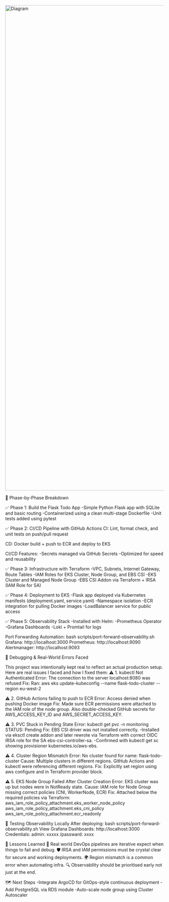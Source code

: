 
<img width="1024" height="1536" alt="Diagram" src="https://github.com/user-attachments/assets/65a97022-4a9b-4c8c-80c2-533a2d74e0e9" />


🧱 Phase-by-Phase Breakdown


✅ Phase 1: Build the Flask Todo App
-Simple Python Flask app with SQLite and basic routing
-Containerized using a clean multi-stage Dockerfile
-Unit tests added using pytest

✅ Phase 2: CI/CD Pipeline with GitHub Actions
CI: Lint, format check, and unit tests on push/pull request

CD: Docker build + push to ECR and deploy to EKS

CI/CD Features:
-Secrets managed via GitHub Secrets
-Optimized for speed and reusability

✅ Phase 3: Infrastructure with Terraform
-VPC, Subnets, Internet Gateway, Route Tables
-IAM Roles for EKS Cluster, Node Group, and EBS CSI
-EKS Cluster and Managed Node Group
-EBS CSI Addon via Terraform + IRSA (IAM Role for SA)

✅ Phase 4: Deployment to EKS
-Flask app deployed via Kubernetes manifests (deployment.yaml, service.yaml)
-Namespace isolation
-ECR integration for pulling Docker images
-LoadBalancer service for public access

✅ Phase 5: Observability Stack
-Installed with Helm:
-Prometheus Operator
-Grafana Dashboards
-Loki + Promtail for logs

Port Forwarding Automation:
bash scripts/port-forward-observability.sh
Grafana: http://localhost:3000
Prometheus: http://localhost:9090
Alertmanager: http://localhost:9093


🐞 Debugging & Real-World Errors Faced
 
 This project was intentionally kept real to reflect an actual production setup. Here are real issues I faced and how I fixed them:
⚠️ 1. kubectl Not Authenticated
Error: The connection to the server localhost:8080 was refused
Fix: Ran: aws eks update-kubeconfig --name flask-todo-cluster --region eu-west-2

⚠️ 2. GitHub Actions failing to push to ECR
Error: Access denied when pushing Docker image
Fix: Made sure ECR permissions were attached to the IAM role of the node group. Also double-checked GitHub secrets for AWS_ACCESS_KEY_ID and AWS_SECRET_ACCESS_KEY.

⚠️ 3. PVC Stuck in Pending State
Error:
kubectl get pvc -n monitoring
STATUS: Pending
Fix:
EBS CSI driver was not installed correctly.
-Installed via eksctl create addon and later rewrote via Terraform with correct OIDC IRSA role for the SA ebs-csi-controller-sa.
-Confirmed with kubectl get sc showing provisioner kubernetes.io/aws-ebs.


⚠️ 4. Cluster Region Mismatch
Error: No cluster found for name: flask-todo-cluster
Cause: Multiple clusters in different regions. GitHub Actions and kubectl were referencing different regions.
Fix: Explicitly set region using aws configure and in Terraform provider block.

⚠️ 5. EKS Node Group Failed After Cluster Creation
Error: EKS cluster was up but nodes were in NotReady state.
Cause: IAM role for Node Group missing correct policies (CNI, WorkerNode, ECR)
Fix: Attached below the required policies via Terraform:
aws_iam_role_policy_attachment.eks_worker_node_policy
aws_iam_role_policy_attachment.eks_cni_policy
aws_iam_role_policy_attachment.ecr_readonly


🧪 Testing Observability Locally
After deploying:
bash scripts/port-forward-observability.sh
View Grafana Dashboards: http://localhost:3000
Credentials: admin: xxxxx /passward: xxxx


🧠 Lessons Learned
🔁 Real world DevOps pipelines are iterative expect when things to fail and debug.
🛡️ IRSA and IAM permissions must be crystal clear for secure and working deployments.
🌍 Region mismatch is a common error when automating infra.
🔍 Observability should be prioritised early  not just at the end.

🗺️ Next Steps
-Integrate ArgoCD for GitOps-style continuous deployment
-Add PostgreSQL via RDS module
-Auto-scale node group using Cluster Autoscaler
